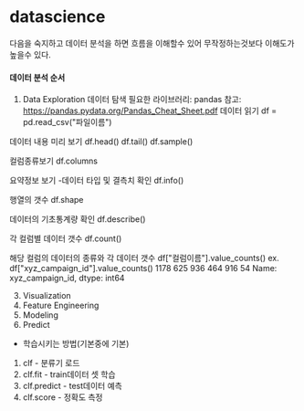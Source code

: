 # datascience


다음을 숙지하고 데이터 분석을 하면 흐름을 이해할수 있어 무작정하는것보다 이해도가 높을수 있다.

#### 데이터 분석 순서
1. Data Exploration 데이터 탐색
필요한 라이브러리: pandas
참고: https://pandas.pydata.org/Pandas_Cheat_Sheet.pdf
데이터 읽기
df = pd.read_csv("파일이름")

데이터 내용 미리 보기
df.head()
df.tail()
df.sample()

컬럼종류보기
df.columns

요약정보 보기 -데이터 타입 및 결측치 확인
df.info()

행열의 갯수
df.shape

데이터의 기초통계량 확인
df.describe()

각 컬럼별 데이터 갯수
df.count()

해당 컬럼의 데이터의 종류와 각 데이터 갯수
df["컬럼이름"].value_counts()
ex. df["xyz_campaign_id"].value_counts()
1178    625
936     464
916      54
Name: xyz_campaign_id, dtype: int64







3. Visualization
4. Feature Engineering
5. Modeling
6. Predict

- 학습시키는 방법(기본중에 기본)
1. clf - 분류기 로드
2. clf.fit - train데이터 셋 학습
3. clf.predict - test데이터 예측
4. clf.score - 정확도 측정


